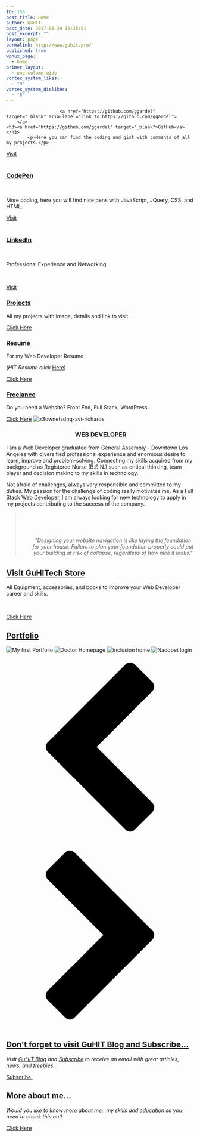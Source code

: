 ```yaml
---
ID: 156
post_title: Home
author: GuHIT
post_date: 2017-01-29 16:25:51
post_excerpt: ""
layout: page
permalink: http://www.guhit.pro/
published: true
wpnux_page:
  - home
primer_layout:
  - one-column-wide
vortex_system_likes:
  - "0"
vortex_system_dislikes:
  - "0"
---
```


						<a href="https://github.com/ggardel" target="_blank" aria-label="link to https://github.com/ggardel">
		</a>	
	<h3><a href="https://github.com/ggardel" target="_blank">GitHub</a></h3>		
			<p>Here you can find the coding and gist with comments of all my projects.</p>
<a href="https://github.com/ggardel" target="_blank">Visit </a>		 
						<a href="http://codepen.io/Ggardel/" target="_blank" aria-label="link to http://codepen.io/Ggardel/">
		</a>	
	<h3><a href="http://codepen.io/Ggardel/" target="_blank">CodePen</a></h3>		
			<p>More coding, here you will find nice pens with JavaScript, JQuery, CSS, and HTML.</p>
<a href="http://codepen.io/Ggardel/" target="_blank">Visit</a>		 
						<a href="https://www.linkedin.com/in/gustavogardel" target="_blank" aria-label="link to https://www.linkedin.com/in/gustavogardel">
		</a>	
	<h3><a href="https://www.linkedin.com/in/gustavogardel" target="_blank">LinkedIn</a></h3>		
			<p>Professional Experience and Networking.</p>
<p>&nbsp;</p>
<a href="https://www.linkedin.com/in/gustavogardel" target="_blank">Visit</a>		 
				<a href="http://www.guhit.pro/portfolio/" target="_self" itemprop="url">
				<img src="http://www.guhit.pro/wp-content/uploads/2017/01/hpjsku2uysu-carlos-muza-300x214.jpg" alt="" itemprop="image"  />
				</a>
	<h3><a href="http://www.guhit.pro/portfolio/" target="_self">Projects</a></h3>		
			<p>All my projects with image, details and link to visit.</p>
<a href="http://www.guhit.pro/portfolio/" target="_self">Click Here</a>		 
				<a href="https://drive.google.com/open?id=0B8BGZxI5RTzIN25ZQXlWMWRlbms" target="_blank" itemprop="url">
				<img src="http://www.guhit.pro/wp-content/uploads/bb-plugin/cache/I9PAUwu-Imgur-300x200-landscape.png" alt="" itemprop="image"  />
				</a>
	<h3><a href="https://drive.google.com/open?id=0B8BGZxI5RTzIN25ZQXlWMWRlbms" target="_blank">Resume</a></h3>		
			<p>For my Web Developer Resume</p>
<p>(<em>HIT Resume click</em> <a href="https://drive.google.com/file/d/0B8BGZxI5RTzIYXpCamU1RzNTZ0k/view?usp=sharing">Here</a>)</p>
<a href="https://drive.google.com/open?id=0B8BGZxI5RTzIN25ZQXlWMWRlbms" target="_blank">Click Here</a>		 
				<a href="http://www.guhit.pro/services/" target="_self" itemprop="url">
				<img src="http://www.guhit.pro/wp-content/uploads/2017/01/op2eq5g-zkw-william-iven-300x199.jpg" alt="" itemprop="image"  />
				</a>
	<h3><a href="http://www.guhit.pro/services/" target="_self">Freelance</a></h3>		
			<p>Do you need a Website? Front End, Full Stack, WordPress...</p>
<a href="http://www.guhit.pro/services/" target="_self">Click Here</a>		 
				<img src="http://www.gustdev.com/wp-content/uploads/2017/01/z3ownetsdnq-avi-richards-1.jpg" alt="z3ownetsdnq-avi-richards" itemprop="image"  />
	<h3 style="text-align: center;"> WEB DEVELOPER</h3>
<p style="text-align: left;">I am a Web Developer graduated from General Assembly - Downtown Los Angeles with diversified professional experience and enormous desire to learn, improve and problem-solving. Connecting my skills acquired from my background as Registered Nurse (B.S.N.) such as critical thinking, team player and decision making to my skills in technology.</p>
<p style="text-align: left;">Not afraid of challenges, always very responsible and committed to my duties. My passion for the challenge of coding really motivates me. As a Full Stack Web Developer, I am always looking for new technology to apply in my projects contributing to the success of the company.</p>
	<blockquote><p>&nbsp;</p>
<p>&nbsp;</p>
<h6 style="padding-left: 30px; text-align: center;">"Designing your website navigation is like laying the foundation for your house. Failure to plan your foundation properly could put your building at risk of collapse, regardless of how nice it looks."</h6>
</blockquote>
		<h2><a href="http://www.guhit.pro/guhit-tech-store/" target="_self">Visit GuHITech Store</a></h2>		
			<p>All Equipment, accessories, and books to improve your Web Developer career and skills. </p>
<p>&nbsp;</p>
<a href="http://www.guhit.pro/guhit-tech-store/" target="_self">Click Here</a>		 
				<a href="http://www.guhit.pro/guhit-tech-store/" target="_self" itemprop="url">
				<img src="http://www.guhit.pro/wp-content/uploads/bb-plugin/cache/uI4gyYi-Imgur-landscape.jpg" alt="" itemprop="image"  />
				</a>
		<h2><a href="http://www.guhit.pro/portfolio/" target="_self">Portfolio</a></h2>		
			<img src="http://www.gustdev.com/wp-content/uploads/2017/01/Screen-Shot-2016-09-30-at-14.53.26-1024x640.png" alt="My first Portfolio" />			
			<img src="http://www.gustdev.com/wp-content/uploads/2017/01/Screen-Shot-2016-09-21-at-00.32.07-1024x640.png" alt="Doctor Homepage" />			
			<img src="http://www.gustdev.com/wp-content/uploads/2017/01/Screen-Shot-2016-09-14-at-20.36.00-1024x640.png" alt="inclusion home" />			
			<img src="http://www.gustdev.com/wp-content/uploads/2017/01/Screen-Shot-2017-01-22-at-17.44.17-1024x595.png" alt="Nadopet login" />			
			<img src="http://www.gustdev.com/wp-content/uploads/2017/01/Screen-Shot-2016-09-21-at-00.43.06-1-1024x640.png" alt="" />			
				<a href="#" aria-label="previous" aria-role="button"><svg version="1.1" xmlns="http://www.w3.org/2000/svg" xmlns:xlink="http://www.w3.org/1999/xlink" viewBox="0 0 512 512">
<path d="M398.572,104.287L246.857,256.001l151.715,151.714c3.617,3.618,5.428,7.904,5.428,12.856c0,4.953-1.811,9.238-5.428,12.857 l-47.428,47.428c-3.619,3.619-7.904,5.428-12.857,5.428s-9.238-1.809-12.857-5.428l-212-212c-3.619-3.618-5.428-7.904-5.428-12.856 c0-4.953,1.81-9.238,5.428-12.857l212-212c3.619-3.618,7.904-5.428,12.857-5.428s9.238,1.81,12.857,5.428l47.428,47.429 C402.189,82.19,404,86.476,404,91.428c0,4.953-1.811,9.238-5.428,12.857V104.287z"/>
</svg>
</a>
				<a href="#" aria-label="next" aria-role="button"><svg version="1.1" xmlns="http://www.w3.org/2000/svg" xmlns:xlink="http://www.w3.org/1999/xlink" viewBox="0 0 512 512">
<path d="M113.428,407.713l151.715-151.714L113.428,104.285c-3.617-3.618-5.428-7.904-5.428-12.856c0-4.953,1.811-9.238,5.428-12.857 l47.428-47.428c3.619-3.619,7.904-5.428,12.857-5.428s9.238,1.809,12.857,5.428l212,212c3.619,3.618,5.429,7.904,5.429,12.856 c0,4.953-1.81,9.238-5.429,12.857l-212,212c-3.619,3.618-7.904,5.428-12.857,5.428s-9.238-1.81-12.857-5.428l-47.428-47.429 c-3.617-3.618-5.428-7.904-5.428-12.856c0-4.953,1.811-9.238,5.428-12.857V407.713z"/>
</svg>
</a>
		<h2><a href="http://gem.godaddy.com/signups/414828/join" target="_self">Don't forget to visit GuHIT Blog and Subscribe... </a></h2>		
			<p><em>Visit <a href="http://www.guhit.pro/blog/">GuHIT Blog</a> and <a href="http://gem.godaddy.com/signups/414828/join">Subscribe</a> to receive an email with great articles, news, and freebies...</em></p>
			<a href="http://gem.godaddy.com/signups/414828/join" target="_self" role="button">
						Subscribe
					</a>
				<a href="http://gem.godaddy.com/signups/414828/join" target="_self" itemprop="url">
				<img src="http://www.guhit.pro/wp-content/uploads/2017/01/portfolio_quarto1-1024x768.jpeg" alt="" itemprop="image"  />
				</a>
		<h2>More about me...</h2>
		<p><em>Would you like to know more about me,  my skills and education so you need to check this out!</em></p>
			<a href="http://www.guhit.pro/about/" target="_self" role="button">
						Click Here
					</a>